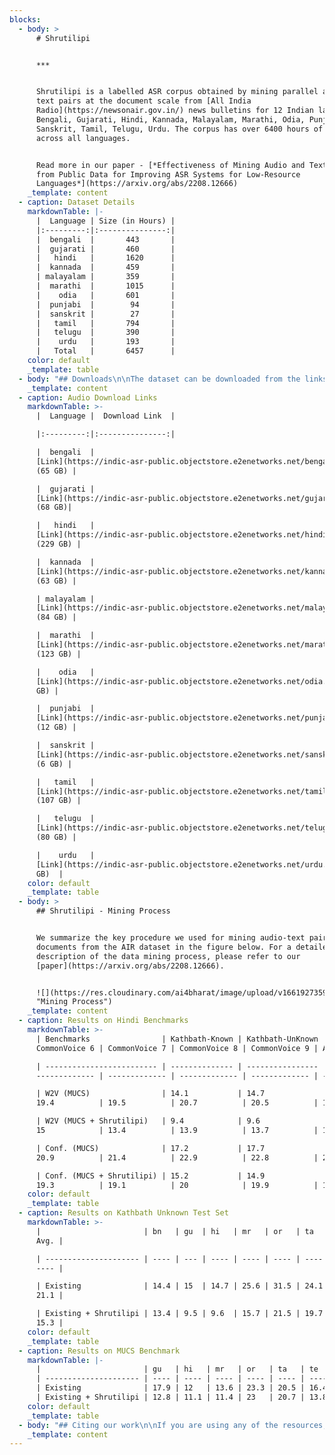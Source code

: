 ```yaml
---
blocks:
  - body: >
      # Shrutilipi


      ***


      Shrutilipi is a labelled ASR corpus obtained by mining parallel audio and
      text pairs at the document scale from [All India
      Radio](https://newsonair.gov.in/) news bulletins for 12 Indian languages:
      Bengali, Gujarati, Hindi, Kannada, Malayalam, Marathi, Odia, Punjabi,
      Sanskrit, Tamil, Telugu, Urdu. The corpus has over 6400 hours of data
      across all languages.


      Read more in our paper - [*Effectiveness of Mining Audio and Text Pairs
      from Public Data for Improving ASR Systems for Low-Resource
      Languages*](https://arxiv.org/abs/2208.12666)
    _template: content
  - caption: Dataset Details
    markdownTable: |-
      |  Language | Size (in Hours) |
      |:---------:|:---------------:|
      |  bengali  |       443       |
      |  gujarati |       460       |
      |   hindi   |       1620      |
      |  kannada  |       459       |
      | malayalam |       359       |
      |  marathi  |       1015      |
      |    odia   |       601       |
      |  punjabi  |        94       |
      |  sanskrit |        27       |
      |   tamil   |       794       |
      |   telugu  |       390       |
      |    urdu   |       193       |
      |   Total   |       6457      |
    color: default
    _template: table
  - body: "## Downloads\n\nThe dataset can be downloaded from the links given below -\n\nDownload transcripts - [Link](https://indic-asr-public.objectstore.e2enetworks.net/shrutilipi/shrutilipi\\_fairseq.zip)\n\nThe transcripts and audio paths are provided in [fairseq](https://github.com/facebookresearch/fairseq/blob/main/examples/wav2vec/README.md#fine-tune-a-pre-trained-model-with-ctc) format, which can be directly used for training models using the fairseq library. It consists of 3 files -&#x20;\n\n`train.tsv`\_file - Each line in the file contains the relative path to an audio file and the number of frames in the audio separated by tabs. The file also contains a header which has the absolute path to the dataset.\n\n`train.wrd`\_(word) file - each line contains the transcription for the audio file in the '.tsv' file which is corresponding to the same line number (ignoring the header in the '.tsv' file).\n\n`train.ltr`\_(letter) file - Tokenized transcriptions for the corresponding sentences in 'wrd' file. (tokenized to characters)\n\n**Audio Dataset Format**\n\n*   The audio files for each news bulletin are present in separate folders.\n*   The audio files are stored in\_`wav`\_format sampled at 16KHz.\n*   The audio filenames are numbered by sentence ids in the bulletin, eg.\_`sent_1.wav`\n\n**Folder Structure**\n\n```\ndata\n├── bengali\n│   ├── <bulletin-1>\n│   │   ├── sent_1.wav\n│   │   ├── sent_2.wav\n│   │   ├── ...\n│   │   └── sent_n.txt\n│   ├── <bulletin-2>\n│   └── ...\n├── gujarati\n├── ...\n```\n"
    _template: content
  - caption: Audio Download Links
    markdownTable: >-
      |  Language |  Download Link  |

      |:---------:|:---------------:|

      |  bengali  |
      [Link](https://indic-asr-public.objectstore.e2enetworks.net/bengali.zip)
      (65 GB) |

      |  gujarati |
      [Link](https://indic-asr-public.objectstore.e2enetworks.net/gujarati.zip)
      (68 GB)|

      |   hindi   |
      [Link](https://indic-asr-public.objectstore.e2enetworks.net/hindi.zip)
      (229 GB) |

      |  kannada  |
      [Link](https://indic-asr-public.objectstore.e2enetworks.net/kannada.zip)
      (63 GB) |

      | malayalam |
      [Link](https://indic-asr-public.objectstore.e2enetworks.net/malayalam.zip)
      (84 GB) |

      |  marathi  |
      [Link](https://indic-asr-public.objectstore.e2enetworks.net/marathi.zip)
      (123 GB) |

      |    odia   |
      [Link](https://indic-asr-public.objectstore.e2enetworks.net/odia.zip) (74
      GB) |

      |  punjabi  |
      [Link](https://indic-asr-public.objectstore.e2enetworks.net/punjabi.zip)
      (12 GB) |

      |  sanskrit |
      [Link](https://indic-asr-public.objectstore.e2enetworks.net/sanskrit.zip)
      (6 GB) |

      |   tamil   |
      [Link](https://indic-asr-public.objectstore.e2enetworks.net/tamil.zip)
      (107 GB) |

      |   telugu  |
      [Link](https://indic-asr-public.objectstore.e2enetworks.net/telugu.zip)
      (80 GB) |

      |    urdu   |
      [Link](https://indic-asr-public.objectstore.e2enetworks.net/urdu.zip) (30
      GB)  |
    color: default
    _template: table
  - body: >
      ## Shrutilipi - Mining Process


      We summarize the key procedure we used for mining audio-text pairs from
      documents from the AIR dataset in the figure below. For a detailed
      description of the data mining process, please refer to our
      [paper](https://arxiv.org/abs/2208.12666).


      ![](https://res.cloudinary.com/ai4bharat/image/upload/v1661927359/alignment-figure\_pie8yd.png
      "Mining Process")
    _template: content
  - caption: Results on Hindi Benchmarks
    markdownTable: >-
      | Benchmarks                | Kathbath-Known | Kathbath-UnKnown | Tarini |
      CommonVoice 6 | CommonVoice 7 | CommonVoice 8 | CommonVoice 9 | Avg. |

      | ------------------------- | -------------- | ---------------- | ------ |
      ------------- | ------------- | ------------- | ------------- | ---- |

      | W2V (MUCS)                | 14.1           | 14.7             | 22.7   |
      19.4          | 19.5          | 20.7          | 20.5          | 18.8 |

      | W2V (MUCS + Shrutilipi)   | 9.4            | 9.6              | 19.7   |
      15            | 13.4          | 13.9          | 13.7          | 13.5 |

      | Conf. (MUCS)              | 17.2           | 17.7             | 25.4   |
      20.9          | 21.4          | 22.9          | 22.8          | 21.2 |

      | Conf. (MUCS + Shrutilipi) | 15.2           | 14.9             | 23.9   |
      19.3          | 19.1          | 20            | 19.9          | 18.9 |
    color: default
    _template: table
  - caption: Results on Kathbath Unknown Test Set
    markdownTable: >-
      |                       | bn   | gu  | hi   | mr   | or   | ta   | te   |
      Avg. |

      | --------------------- | ---- | --- | ---- | ---- | ---- | ---- | ---- |
      ---- |

      | Existing              | 14.4 | 15  | 14.7 | 25.6 | 31.5 | 24.1 | 22.3 |
      21.1 |

      | Existing + Shrutilipi | 13.4 | 9.5 | 9.6  | 15.7 | 21.5 | 19.7 | 17.7 |
      15.3 |
    color: default
    _template: table
  - caption: Results on MUCS Benchmark
    markdownTable: |-
      |                       | gu   | hi   | mr   | or   | ta   | te   | Avg. |
      | --------------------- | ---- | ---- | ---- | ---- | ---- | ---- | ---- |
      | Existing              | 17.9 | 12   | 13.6 | 23.3 | 20.5 | 16.4 | 17.3 |
      | Existing + Shrutilipi | 12.8 | 11.1 | 11.4 | 23   | 20.7 | 13.8 | 15.5 |
    color: default
    _template: table
  - body: "## Citing our work\n\nIf you are using any of the resources, please cite the following article:\n\n```\n@misc{https://doi.org/10.48550/arxiv.2208.12666,\n  doi = {10.48550/ARXIV.2208.12666},\n  url = {https://arxiv.org/abs/2208.12666},\n  author = {Bhogale, Kaushal Santosh and Raman, Abhigyan and Javed, Tahir and Doddapaneni, Sumanth and Kunchukuttan, Anoop and Kumar, Pratyush and Khapra, Mitesh M.},\n  title = {Effectiveness of Mining Audio and Text Pairs from Public Data for Improving ASR Systems for Low-Resource Languages},\n  publisher = {arXiv},\n  year = {2022},\n  copyright = {arXiv.org perpetual, non-exclusive license}\n}\n```\n\nWe would like to hear from you if:\n\n*   You are using our resources. Please let us know how you are putting these resources to use.\n*   You have any feedback on these resources.\n\n## License\n\n### Dataset\n\nThe Shrutilipi dataset is released under this licensing scheme:\n\n*   We do not own any of the raw text and audio from which this dataset has been extracted.\n*   The raw dataset and audio have been crawled from the publicly available website: [https://newsonair.gov.in](https://newsonair.gov.in/)\n*   We license the actual packaging of this data under the\_[Creative Commons CC0 license (“no rights reserved”)](http://creativecommons.org/publicdomain/zero/1.0) license.\n*   To the extent possible under law,\_[AI4Bharat](https://ai4bharat.iitm.ac.in/samanantar)\_has waived all copyright and related or neighboring rights to\_the Shrutilipi dataset.\n*   This work is published from: India.\n\n### Code and Models\n\nThe code and models are released under the MIT License.\n\n## Contributors\n\n*   Kaushal Bhogale\n*   Abhigyan Raman\n*   Tahir Javed\n*   Sumanth Doddapaneni\n*   Anoop Kunchukuttan\n*   Mitesh Khapra\n*   Pratush Kumar\n\n## Contact\n\n*   Anoop Kunchukuttan ([anoop.kunchukuttan@gmail.com](mailto:anoop.kunchukuttan@gmail.com))\n*   Mitesh Khapra ([miteshk@cse.iitm.ac.in](mailto:miteshk@cse.iitm.ac.in))\n*   Pratyush Kumar ([pratyush@cse.iitm.ac.in](mailto:pratyush@cse.iitm.ac.in))\n\n## Acknowledgements\n\nWe would like to thank the Ministry of Electronics and Information Technology ([MeitY](https://www.meity.gov.in/)) of the Government of India and the Centre for Development of Advanced Computing ([C-DAC](https://www.cdac.in/index.aspx?id=pune)), Pune for generously supporting this work and providing us access to multiple GPU nodes on the Param Siddhi Supercomputer. We would like to thank the EkStep Foundation and Nilekani Philanthropies for their generous grant which went into hiring human resources as well as cloud resources needed for this work. We would like to thank Megh Makhwana from Nvidia for helping in training Conformer-based ASR models. We would like to thank the EkStep Foundation for providing the Tarini dataset. We would like to thank Janki Nawale and Anupama Sujatha from AI4Bharat for helping in coordinating the annotation task, and extend thanks to all the annotators of AI4Bharat team.&#x20;\n"
    _template: content
---
```


